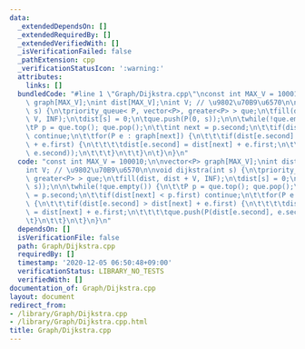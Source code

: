 ```yaml
---
data:
  _extendedDependsOn: []
  _extendedRequiredBy: []
  _extendedVerifiedWith: []
  _isVerificationFailed: false
  _pathExtension: cpp
  _verificationStatusIcon: ':warning:'
  attributes:
    links: []
  bundledCode: "#line 1 \"Graph/Dijkstra.cpp\"\nconst int MAX_V = 100010;\n\nvector<P>\
    \ graph[MAX_V];\nint dist[MAX_V];\nint V; // \u9802\u70B9\u6570\n\nvoid dijkstra(int\
    \ s) {\n\tpriority_queue< P, vector<P>, greater<P> > que;\n\tfill(dist, dist +\
    \ V, INF);\n\tdist[s] = 0;\n\tque.push(P(0, s));\n\n\twhile(!que.empty()) {\n\t\
    \tP p = que.top(); que.pop();\n\t\tint next = p.second;\n\t\tif(dist[next] < p.first)\
    \ continue;\n\t\tfor(P e : graph[next]) {\n\t\t\tif(dist[e.second] > dist[next]\
    \ + e.first) {\n\t\t\t\tdist[e.second] = dist[next] + e.first;\n\t\t\t\tque.push(P(dist[e.second],\
    \ e.second));\n\t\t\t}\n\t\t}\n\t}\n}\n"
  code: "const int MAX_V = 100010;\n\nvector<P> graph[MAX_V];\nint dist[MAX_V];\n\
    int V; // \u9802\u70B9\u6570\n\nvoid dijkstra(int s) {\n\tpriority_queue< P, vector<P>,\
    \ greater<P> > que;\n\tfill(dist, dist + V, INF);\n\tdist[s] = 0;\n\tque.push(P(0,\
    \ s));\n\n\twhile(!que.empty()) {\n\t\tP p = que.top(); que.pop();\n\t\tint next\
    \ = p.second;\n\t\tif(dist[next] < p.first) continue;\n\t\tfor(P e : graph[next])\
    \ {\n\t\t\tif(dist[e.second] > dist[next] + e.first) {\n\t\t\t\tdist[e.second]\
    \ = dist[next] + e.first;\n\t\t\t\tque.push(P(dist[e.second], e.second));\n\t\t\
    \t}\n\t\t}\n\t}\n}\n"
  dependsOn: []
  isVerificationFile: false
  path: Graph/Dijkstra.cpp
  requiredBy: []
  timestamp: '2020-12-05 06:50:48+09:00'
  verificationStatus: LIBRARY_NO_TESTS
  verifiedWith: []
documentation_of: Graph/Dijkstra.cpp
layout: document
redirect_from:
- /library/Graph/Dijkstra.cpp
- /library/Graph/Dijkstra.cpp.html
title: Graph/Dijkstra.cpp
---
```

